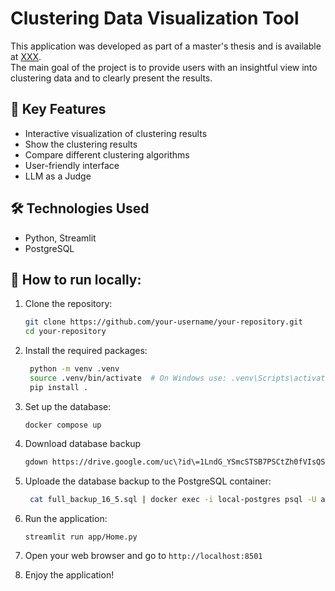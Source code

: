 # Clustering Data Visualization Tool

This application was developed as part of a master's thesis and is available at [XXX](XXX).  
The main goal of the project is to provide users with an insightful view into clustering data and to clearly present the results.

## 🎯 Key Features

- Interactive visualization of clustering results
- Show the clustering results
- Compare different clustering algorithms
- User-friendly interface
- LLM as a Judge

## 🛠️ Technologies Used

- Python, Streamlit
- PostgreSQL

## 🚀 How to run locally:

1. Clone the repository:

   ```bash
   git clone https://github.com/your-username/your-repository.git
   cd your-repository

   ```

2. Install the required packages:
   ```bash
    python -m venv .venv
    source .venv/bin/activate  # On Windows use: .venv\Scripts\activate
    pip install .
   ```
3. Set up the database:
   ```
   docker compose up
   ```
4. Download database backup
   ```bash
   gdown https://drive.google.com/uc\?id\=1LndG_YSmcSTSB7PSCtZh0fVIsQSa48_t
   ```
5. Uploade the database backup to the PostgreSQL container:
   ```bash
    cat full_backup_16_5.sql | docker exec -i local-postgres psql -U admin
   ```
6. Run the application:

   ```bash
   streamlit run app/Home.py
   ```

7. Open your web browser and go to `http://localhost:8501`

8. Enjoy the application!
